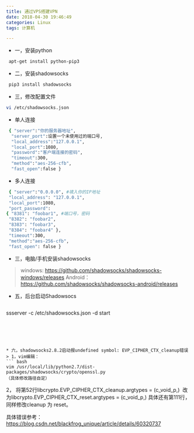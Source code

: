 ```yaml
---
title: 通过VPS搭建VPN
date: 2018-04-30 19:46:49
categories: Linux
tags: 计算机

---
```

* 一，安装python
``` bash
 apt-get install python-pip3
```
* 二，安装shadowsocks
``` bash
 pip3 install shadowsocks
```
* 三，修改配置文件
``` bash
vi /etc/shadowsocks.json
```
* 单人连接
``` bash
 { "server":"你的服务器地址", 
  "server_port":设置一个未使用过的端口号, 
  "local_address":"127.0.0.1",
  "local_port":1080,
  "password":"客户端连接的密码",
  "timeout":300,
  "method":"aes-256-cfb",
  "fast_open":false }
```
* 多人连接
``` bash
 { "server":"0.0.0.0", #填入你的IP地址
 "local_address": "127.0.0.1",
 "local_port":1080,
 "port_password": 
{ "8381": "foobar1", #端口号，密码
 "8382": "foobar2",
 "8383": "foobar3",
 "8384": "foobar4" },
 "timeout":300,
 "method":"aes-256-cfb",
 "fast_open": false }
```
* 三，电脑/手机安装shadowsocks
> windows:
https://github.com/shadowsocks/shadowsocks-windows/releases 
Android：
https://github.com/shadowsocks/shadowsocks-android/releases 

* 五，后台启动Shadowsocs
>``` bash
ssserver -c /etc/shadowsocks.json -d start
```





* 六，shadowsocks2.8.2启动报undefined symbol: EVP_CIPHER_CTX_cleanup错误
> 1，vim编辑：
``` bash
vim /usr/local/lib/python2.7/dist-packages/shadowsocks/crypto/openssl.py
（具体修改路径自定）
```
2，
将第52行libcrypto.EVP_CIPHER_CTX_cleanup.argtypes = (c_void_p,) 
改为libcrypto.EVP_CIPHER_CTX_reset.argtypes = (c_void_p,)
具体还有第111行，同样修改cleanup 为 reset。

具体错误参考：https://blog.csdn.net/blackfrog_unique/article/details/60320737
